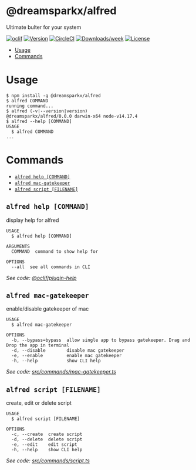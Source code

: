 @dreamsparkx/alfred
===================

Ultimate bulter for your system

[![oclif](https://img.shields.io/badge/cli-oclif-brightgreen.svg)](https://oclif.io)
[![Version](https://img.shields.io/npm/v/@dreamsparkx/alfred.svg)](https://npmjs.org/package/@dreamsparkx/alfred)
[![CircleCI](https://circleci.com/gh/dreamsparkx/alfred/tree/master.svg?style=shield)](https://circleci.com/gh/dreamsparkx/alfred/tree/master)
[![Downloads/week](https://img.shields.io/npm/dw/@dreamsparkx/alfred.svg)](https://npmjs.org/package/@dreamsparkx/alfred)
[![License](https://img.shields.io/npm/l/@dreamsparkx/alfred.svg)](https://github.com/dreamsparkx/alfred/blob/master/package.json)

<!-- toc -->
* [Usage](#usage)
* [Commands](#commands)
<!-- tocstop -->
# Usage
<!-- usage -->
```sh-session
$ npm install -g @dreamsparkx/alfred
$ alfred COMMAND
running command...
$ alfred (-v|--version|version)
@dreamsparkx/alfred/0.0.0 darwin-x64 node-v14.17.4
$ alfred --help [COMMAND]
USAGE
  $ alfred COMMAND
...
```
<!-- usagestop -->
# Commands
<!-- commands -->
* [`alfred help [COMMAND]`](#alfred-help-command)
* [`alfred mac-gatekeeper`](#alfred-mac-gatekeeper)
* [`alfred script [FILENAME]`](#alfred-script-filename)

## `alfred help [COMMAND]`

display help for alfred

```
USAGE
  $ alfred help [COMMAND]

ARGUMENTS
  COMMAND  command to show help for

OPTIONS
  --all  see all commands in CLI
```

_See code: [@oclif/plugin-help](https://github.com/oclif/plugin-help/blob/v3.2.3/src/commands/help.ts)_

## `alfred mac-gatekeeper`

enable/disable gatekeeper of mac

```
USAGE
  $ alfred mac-gatekeeper

OPTIONS
  -b, --bypass=bypass  allow single app to bypass gatekeeper. Drag and Drop the app in terminal
  -d, --disable        disable mac gatekeeper
  -e, --enable         enable mac gatekeeper
  -h, --help           show CLI help
```

_See code: [src/commands/mac-gatekeeper.ts](https://github.com/dreamsparkx/alfred/blob/v0.0.0/src/commands/mac-gatekeeper.ts)_

## `alfred script [FILENAME]`

create, edit or delete script

```
USAGE
  $ alfred script [FILENAME]

OPTIONS
  -c, --create  create script
  -d, --delete  delete script
  -e, --edit    edit script
  -h, --help    show CLI help
```

_See code: [src/commands/script.ts](https://github.com/dreamsparkx/alfred/blob/v0.0.0/src/commands/script.ts)_
<!-- commandsstop -->
